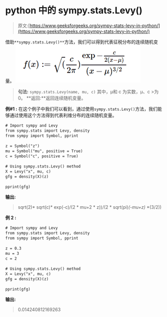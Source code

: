 # python 中的 sympy.stats.Levy()

> 原文:[https://www.geeksforgeeks.org/sympy-stats-levy-in-python/](https://www.geeksforgeeks.org/sympy-stats-levy-in-python/)

借助`**sympy.stats.Levy()**`方法，我们可以得到代表征税分布的连续随机变量。
![](img/327c9d6a7fe539116c23c03b1222013a.png)

> **句法:** `sympy.stats.Levy(name, mu, c)`
> 其中，μ和 c 为实数，μ、c >为 0。
> **返回:**返回连续随机变量。

**例#1 :**
在这个例子中我们可以看到，通过使用`sympy.stats.Levy()`方法，我们能够通过使用这个方法得到代表利维分布的连续随机变量。

```
# Import sympy and Levy
from sympy.stats import Levy, density
from sympy import Symbol, pprint

z = Symbol("z")
mu = Symbol("mu", positive = True)
c = Symbol("c", positive = True)

# Using sympy.stats.Levy() method
X = Levy("x", mu, c)
gfg = density(X)(z)

pprint(gfg)
```

**输出:**

> sqrt(2)* sqrt(c)* exp(-c)/(2 * mu+2 * z))/(2 * sqrt(pi)*(-mu+z)* *(3/2))

**例 2 :**

```
# Import sympy and Levy
from sympy.stats import Levy, density
from sympy import Symbol, pprint

z = 0.3
mu = 3
c = 2

# Using sympy.stats.Levy() method
X = Levy("x", mu, c)
gfg = density(X)(z)

pprint(gfg)
```

**输出:**

> 0.014240812169263